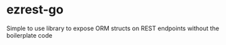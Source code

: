 # ezrest-go
Simple to use library to expose ORM structs on REST endpoints without the boilerplate code

